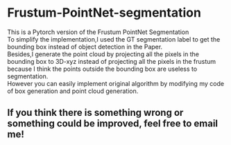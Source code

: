 # Frustum-PointNet-segmentation
This is a Pytorch version of the Frustum  PointNet Segmentation  
To simplify the implementation,I used the GT segmentation label to get the bounding box instead of object detection in the Paper.  
Besides,I generate the point cloud by projecting all the pixels in the bounding box to 3D-xyz instead of projecting all the pixels in the frustum because I think the points outside the bounding box are useless to segmentation.  
However you can easily implement original algorithm by modifying my code of box generation and point cloud generation.  

## If you think there is something wrong or something could be improved, feel free to email me!
